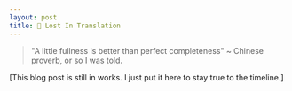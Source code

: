 ```yaml
---
layout: post
title: 🥢 Lost In Translation
---
```


> "A little fullness is better than perfect completeness" ~ Chinese proverb, or so I was told.

[This blog post is still in works. I just put it here to stay true to the timeline.]
